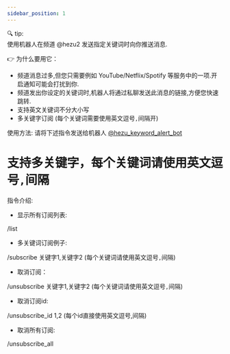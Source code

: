 ```yaml
---
sidebar_position: 1
---
```


🔍 tip:  
使用机器人在频道 @hezu2 发送指定关键词时向你推送消息.    

👉 为什么要用它：  
- 频道消息过多,但您只需要例如 YouTube/Netflix/Spotify 等服务中的一项.开启通知可能会打扰到你.  
- 频道发出你设定的关键词时,机器人将通过私聊发送此消息的链接,方便您快速跳转.  
- 支持英文关键词不分大小写  
- 多关键字订阅 (每个关键词需要使用英文逗号`,`间隔开)  

使用方法: 请将下述指令发送给机器人 [@hezu_keyword_alert_bot](https://t.me/hezu_keyword_alert_bot)  

# 支持多关键字，每个关键词请使用英文逗号`,`间隔  

指令介绍:  

 - 显示所有订阅列表:  

 /list  

- 多关键词订阅例子:  

 /subscribe  关键字1,关键字2 (每个关键词请使用英文逗号`,`间隔)  

- 取消订阅：   

 /unsubscribe 关键字1,关键字2 (每个关键词请使用英文逗号`,`间隔)  

- 取消订阅id:   

 /unsubscribe_id  1,2 (每个id直接使用英文逗号,间隔)  

 - 取消所有订阅:   

/unsubscribe_all  
